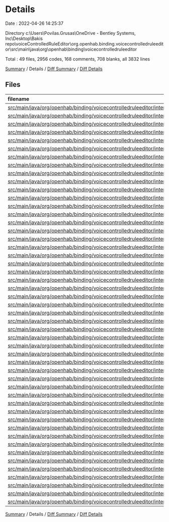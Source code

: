 # Details

Date : 2022-04-26 14:25:37

Directory c:\Users\Povilas.Grusas\OneDrive - Bentley Systems, Inc\Desktop\Bakis repo\voiceControlledRuleEditor\org.openhab.binding.voicecontrolledruleeditor\src\main\java\org\openhab\binding\voicecontrolledruleeditor

Total : 49 files,  2956 codes, 168 comments, 708 blanks, all 3832 lines

[Summary](results.md) / Details / [Diff Summary](diff.md) / [Diff Details](diff-details.md)

## Files
| filename | language | code | comment | blank | total |
| :--- | :--- | ---: | ---: | ---: | ---: |
| [src/main/java/org/openhab/binding/voicecontrolledruleeditor/internal/UserInformation.java](/src/main/java/org/openhab/binding/voicecontrolledruleeditor/internal/UserInformation.java) | Java | 28 | 0 | 10 | 38 |
| [src/main/java/org/openhab/binding/voicecontrolledruleeditor/internal/VoiceControlledRuleEditorBindingConstants.java](/src/main/java/org/openhab/binding/voicecontrolledruleeditor/internal/VoiceControlledRuleEditorBindingConstants.java) | Java | 9 | 20 | 6 | 35 |
| [src/main/java/org/openhab/binding/voicecontrolledruleeditor/internal/VoiceControlledRuleEditorConfiguration.java](/src/main/java/org/openhab/binding/voicecontrolledruleeditor/internal/VoiceControlledRuleEditorConfiguration.java) | Java | 8 | 20 | 4 | 32 |
| [src/main/java/org/openhab/binding/voicecontrolledruleeditor/internal/VoiceControlledRuleEditorHandler.java](/src/main/java/org/openhab/binding/voicecontrolledruleeditor/internal/VoiceControlledRuleEditorHandler.java) | Java | 84 | 49 | 21 | 154 |
| [src/main/java/org/openhab/binding/voicecontrolledruleeditor/internal/assistant/Instructions.java](/src/main/java/org/openhab/binding/voicecontrolledruleeditor/internal/assistant/Instructions.java) | Java | 96 | 1 | 20 | 117 |
| [src/main/java/org/openhab/binding/voicecontrolledruleeditor/internal/assistant/StatusReport.java](/src/main/java/org/openhab/binding/voicecontrolledruleeditor/internal/assistant/StatusReport.java) | Java | 72 | 0 | 23 | 95 |
| [src/main/java/org/openhab/binding/voicecontrolledruleeditor/internal/commandHandlers/DefaultController.java](/src/main/java/org/openhab/binding/voicecontrolledruleeditor/internal/commandHandlers/DefaultController.java) | Java | 130 | 2 | 35 | 167 |
| [src/main/java/org/openhab/binding/voicecontrolledruleeditor/internal/commandHandlers/HandleCommandResult.java](/src/main/java/org/openhab/binding/voicecontrolledruleeditor/internal/commandHandlers/HandleCommandResult.java) | Java | 19 | 0 | 7 | 26 |
| [src/main/java/org/openhab/binding/voicecontrolledruleeditor/internal/commandHandlers/ICommandHandler.java](/src/main/java/org/openhab/binding/voicecontrolledruleeditor/internal/commandHandlers/ICommandHandler.java) | Java | 4 | 0 | 2 | 6 |
| [src/main/java/org/openhab/binding/voicecontrolledruleeditor/internal/commandHandlers/RuleReaderController.java](/src/main/java/org/openhab/binding/voicecontrolledruleeditor/internal/commandHandlers/RuleReaderController.java) | Java | 3 | 0 | 3 | 6 |
| [src/main/java/org/openhab/binding/voicecontrolledruleeditor/internal/commandHandlers/UsersCommandHandler.java](/src/main/java/org/openhab/binding/voicecontrolledruleeditor/internal/commandHandlers/UsersCommandHandler.java) | Java | 53 | 0 | 14 | 67 |
| [src/main/java/org/openhab/binding/voicecontrolledruleeditor/internal/commandHandlers/ruleExternals/RuleAddingHandler.java](/src/main/java/org/openhab/binding/voicecontrolledruleeditor/internal/commandHandlers/ruleExternals/RuleAddingHandler.java) | Java | 103 | 2 | 31 | 136 |
| [src/main/java/org/openhab/binding/voicecontrolledruleeditor/internal/commandHandlers/ruleExternals/RuleDeletingHandler.java](/src/main/java/org/openhab/binding/voicecontrolledruleeditor/internal/commandHandlers/ruleExternals/RuleDeletingHandler.java) | Java | 73 | 0 | 20 | 93 |
| [src/main/java/org/openhab/binding/voicecontrolledruleeditor/internal/commandHandlers/ruleExternals/RuleRenamingHandler.java](/src/main/java/org/openhab/binding/voicecontrolledruleeditor/internal/commandHandlers/ruleExternals/RuleRenamingHandler.java) | Java | 97 | 2 | 26 | 125 |
| [src/main/java/org/openhab/binding/voicecontrolledruleeditor/internal/commandHandlers/ruleInternals/AbstractModuleBuilder.java](/src/main/java/org/openhab/binding/voicecontrolledruleeditor/internal/commandHandlers/ruleInternals/AbstractModuleBuilder.java) | Java | 102 | 2 | 34 | 138 |
| [src/main/java/org/openhab/binding/voicecontrolledruleeditor/internal/commandHandlers/ruleInternals/AvailableConfigurationType.java](/src/main/java/org/openhab/binding/voicecontrolledruleeditor/internal/commandHandlers/ruleInternals/AvailableConfigurationType.java) | Java | 18 | 0 | 5 | 23 |
| [src/main/java/org/openhab/binding/voicecontrolledruleeditor/internal/commandHandlers/ruleInternals/IBuilder.java](/src/main/java/org/openhab/binding/voicecontrolledruleeditor/internal/commandHandlers/ruleInternals/IBuilder.java) | Java | 14 | 1 | 10 | 25 |
| [src/main/java/org/openhab/binding/voicecontrolledruleeditor/internal/commandHandlers/ruleInternals/RuleActionBuilder.java](/src/main/java/org/openhab/binding/voicecontrolledruleeditor/internal/commandHandlers/ruleInternals/RuleActionBuilder.java) | Java | 108 | 3 | 11 | 122 |
| [src/main/java/org/openhab/binding/voicecontrolledruleeditor/internal/commandHandlers/ruleInternals/RuleConditionBuilder.java](/src/main/java/org/openhab/binding/voicecontrolledruleeditor/internal/commandHandlers/ruleInternals/RuleConditionBuilder.java) | Java | 82 | 1 | 11 | 94 |
| [src/main/java/org/openhab/binding/voicecontrolledruleeditor/internal/commandHandlers/ruleInternals/RuleEditingController.java](/src/main/java/org/openhab/binding/voicecontrolledruleeditor/internal/commandHandlers/ruleInternals/RuleEditingController.java) | Java | 311 | 0 | 74 | 385 |
| [src/main/java/org/openhab/binding/voicecontrolledruleeditor/internal/commandHandlers/ruleInternals/RuleTriggerBuilderHandler.java](/src/main/java/org/openhab/binding/voicecontrolledruleeditor/internal/commandHandlers/ruleInternals/RuleTriggerBuilderHandler.java) | Java | 110 | 6 | 10 | 126 |
| [src/main/java/org/openhab/binding/voicecontrolledruleeditor/internal/commandHandlers/states/AbstractHandlerState.java](/src/main/java/org/openhab/binding/voicecontrolledruleeditor/internal/commandHandlers/states/AbstractHandlerState.java) | Java | 30 | 2 | 10 | 42 |
| [src/main/java/org/openhab/binding/voicecontrolledruleeditor/internal/commandHandlers/states/ruleAdd/RuleAddWaitingForEditConfirmation.java](/src/main/java/org/openhab/binding/voicecontrolledruleeditor/internal/commandHandlers/states/ruleAdd/RuleAddWaitingForEditConfirmation.java) | Java | 30 | 0 | 9 | 39 |
| [src/main/java/org/openhab/binding/voicecontrolledruleeditor/internal/commandHandlers/states/ruleAdd/RuleAddWaitingForNameConfirmationState.java](/src/main/java/org/openhab/binding/voicecontrolledruleeditor/internal/commandHandlers/states/ruleAdd/RuleAddWaitingForNameConfirmationState.java) | Java | 30 | 0 | 9 | 39 |
| [src/main/java/org/openhab/binding/voicecontrolledruleeditor/internal/commandHandlers/states/ruleAdd/RuleAddWaitingForNameState.java](/src/main/java/org/openhab/binding/voicecontrolledruleeditor/internal/commandHandlers/states/ruleAdd/RuleAddWaitingForNameState.java) | Java | 30 | 0 | 9 | 39 |
| [src/main/java/org/openhab/binding/voicecontrolledruleeditor/internal/commandHandlers/states/ruleDelete/RuleDeleteWaitingForNameConfirmationState.java](/src/main/java/org/openhab/binding/voicecontrolledruleeditor/internal/commandHandlers/states/ruleDelete/RuleDeleteWaitingForNameConfirmationState.java) | Java | 30 | 0 | 9 | 39 |
| [src/main/java/org/openhab/binding/voicecontrolledruleeditor/internal/commandHandlers/states/ruleDelete/RuleDeleteWaitingForNameState.java](/src/main/java/org/openhab/binding/voicecontrolledruleeditor/internal/commandHandlers/states/ruleDelete/RuleDeleteWaitingForNameState.java) | Java | 30 | 0 | 9 | 39 |
| [src/main/java/org/openhab/binding/voicecontrolledruleeditor/internal/commandHandlers/states/ruleEdit/RuleEditCreateModuleState.java](/src/main/java/org/openhab/binding/voicecontrolledruleeditor/internal/commandHandlers/states/ruleEdit/RuleEditCreateModuleState.java) | Java | 30 | 0 | 9 | 39 |
| [src/main/java/org/openhab/binding/voicecontrolledruleeditor/internal/commandHandlers/states/ruleEdit/RuleEditEditModuleState.java](/src/main/java/org/openhab/binding/voicecontrolledruleeditor/internal/commandHandlers/states/ruleEdit/RuleEditEditModuleState.java) | Java | 30 | 0 | 9 | 39 |
| [src/main/java/org/openhab/binding/voicecontrolledruleeditor/internal/commandHandlers/states/ruleEdit/RuleEditRemoveModuleState.java](/src/main/java/org/openhab/binding/voicecontrolledruleeditor/internal/commandHandlers/states/ruleEdit/RuleEditRemoveModuleState.java) | Java | 30 | 0 | 9 | 39 |
| [src/main/java/org/openhab/binding/voicecontrolledruleeditor/internal/commandHandlers/states/ruleEdit/RuleEditWaitingForEditTypeState.java](/src/main/java/org/openhab/binding/voicecontrolledruleeditor/internal/commandHandlers/states/ruleEdit/RuleEditWaitingForEditTypeState.java) | Java | 30 | 0 | 9 | 39 |
| [src/main/java/org/openhab/binding/voicecontrolledruleeditor/internal/commandHandlers/states/ruleEdit/RuleEditWaitingForNameState.java](/src/main/java/org/openhab/binding/voicecontrolledruleeditor/internal/commandHandlers/states/ruleEdit/RuleEditWaitingForNameState.java) | Java | 30 | 0 | 9 | 39 |
| [src/main/java/org/openhab/binding/voicecontrolledruleeditor/internal/commandHandlers/states/ruleRename/RuleRenameWaitingForNameConfirmationState.java](/src/main/java/org/openhab/binding/voicecontrolledruleeditor/internal/commandHandlers/states/ruleRename/RuleRenameWaitingForNameConfirmationState.java) | Java | 30 | 0 | 9 | 39 |
| [src/main/java/org/openhab/binding/voicecontrolledruleeditor/internal/commandHandlers/states/ruleRename/RuleRenameWaitingForNewNameState.java](/src/main/java/org/openhab/binding/voicecontrolledruleeditor/internal/commandHandlers/states/ruleRename/RuleRenameWaitingForNewNameState.java) | Java | 30 | 0 | 9 | 39 |
| [src/main/java/org/openhab/binding/voicecontrolledruleeditor/internal/commandHandlers/states/ruleRename/RuleRenameWaitingForOldNameState.java](/src/main/java/org/openhab/binding/voicecontrolledruleeditor/internal/commandHandlers/states/ruleRename/RuleRenameWaitingForOldNameState.java) | Java | 30 | 0 | 9 | 39 |
| [src/main/java/org/openhab/binding/voicecontrolledruleeditor/internal/constants/Enums.java](/src/main/java/org/openhab/binding/voicecontrolledruleeditor/internal/constants/Enums.java) | Java | 164 | 0 | 27 | 191 |
| [src/main/java/org/openhab/binding/voicecontrolledruleeditor/internal/constants/ModuleTypes.java](/src/main/java/org/openhab/binding/voicecontrolledruleeditor/internal/constants/ModuleTypes.java) | Java | 12 | 0 | 2 | 14 |
| [src/main/java/org/openhab/binding/voicecontrolledruleeditor/internal/constants/TTSConstants.java](/src/main/java/org/openhab/binding/voicecontrolledruleeditor/internal/constants/TTSConstants.java) | Java | 75 | 2 | 10 | 87 |
| [src/main/java/org/openhab/binding/voicecontrolledruleeditor/internal/constants/UserInputs.java](/src/main/java/org/openhab/binding/voicecontrolledruleeditor/internal/constants/UserInputs.java) | Java | 106 | 18 | 21 | 145 |
| [src/main/java/org/openhab/binding/voicecontrolledruleeditor/internal/factory/VoiceControlledRuleEditorHandlerFactory.java](/src/main/java/org/openhab/binding/voicecontrolledruleeditor/internal/factory/VoiceControlledRuleEditorHandlerFactory.java) | Java | 56 | 18 | 11 | 85 |
| [src/main/java/org/openhab/binding/voicecontrolledruleeditor/internal/utils/AudioManagerUtils.java](/src/main/java/org/openhab/binding/voicecontrolledruleeditor/internal/utils/AudioManagerUtils.java) | Java | 26 | 1 | 9 | 36 |
| [src/main/java/org/openhab/binding/voicecontrolledruleeditor/internal/utils/ConfigurationResult.java](/src/main/java/org/openhab/binding/voicecontrolledruleeditor/internal/utils/ConfigurationResult.java) | Java | 25 | 0 | 7 | 32 |
| [src/main/java/org/openhab/binding/voicecontrolledruleeditor/internal/utils/ConfigurationUtils.java](/src/main/java/org/openhab/binding/voicecontrolledruleeditor/internal/utils/ConfigurationUtils.java) | Java | 245 | 14 | 35 | 294 |
| [src/main/java/org/openhab/binding/voicecontrolledruleeditor/internal/utils/ItemUtils.java](/src/main/java/org/openhab/binding/voicecontrolledruleeditor/internal/utils/ItemUtils.java) | Java | 41 | 2 | 13 | 56 |
| [src/main/java/org/openhab/binding/voicecontrolledruleeditor/internal/utils/RuleManagerUtils.java](/src/main/java/org/openhab/binding/voicecontrolledruleeditor/internal/utils/RuleManagerUtils.java) | Java | 25 | 0 | 9 | 34 |
| [src/main/java/org/openhab/binding/voicecontrolledruleeditor/internal/utils/RuleRegistryUtils.java](/src/main/java/org/openhab/binding/voicecontrolledruleeditor/internal/utils/RuleRegistryUtils.java) | Java | 166 | 1 | 35 | 202 |
| [src/main/java/org/openhab/binding/voicecontrolledruleeditor/internal/utils/StringUtils.java](/src/main/java/org/openhab/binding/voicecontrolledruleeditor/internal/utils/StringUtils.java) | Java | 38 | 0 | 13 | 51 |
| [src/main/java/org/openhab/binding/voicecontrolledruleeditor/internal/utils/ThingUtils.java](/src/main/java/org/openhab/binding/voicecontrolledruleeditor/internal/utils/ThingUtils.java) | Java | 21 | 1 | 7 | 29 |
| [src/main/java/org/openhab/binding/voicecontrolledruleeditor/internal/utils/VoiceManagerUtils.java](/src/main/java/org/openhab/binding/voicecontrolledruleeditor/internal/utils/VoiceManagerUtils.java) | Java | 12 | 0 | 5 | 17 |

[Summary](results.md) / Details / [Diff Summary](diff.md) / [Diff Details](diff-details.md)